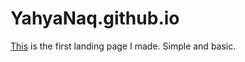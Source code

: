 # YahyaNaq.github.io
[This](yahyanaq.github.io/yahyanaq.github.io) is the first landing page I made. Simple and basic. 
